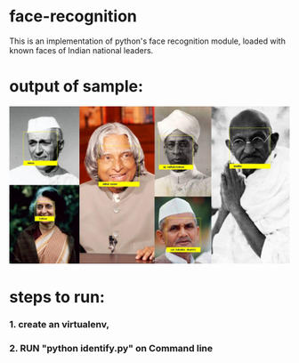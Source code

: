 # face-recognition
This is an implementation of python's face recognition module, loaded with known faces of Indian national leaders.

# output of sample:
<img src="identity.jpg" > </img>

# steps to run:
### 1. create an virtualenv,
### 2. RUN "python identify.py" on Command line

